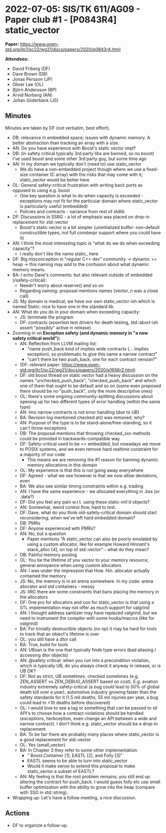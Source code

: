 # 2022-07-05: SIS/TK 611/AG09 - Paper club #1 - [P0843R4] static_vector

**Paper:** https://www.open-std.org/jtc1/sc22/wg21/docs/papers/2020/p0843r4.html

**Attendees:**

- David Friberg (DF)
- Dave Brown (DB)
- Jonas Persson (JP)
- Oliver Lee (OL)
- Björn Andersson (BP)
- Arvid Norberg (AN)
- Johan Söderbäck (JS)

## Minutes

Minutes are taken by DF (not verbatim, best effort).

- DB: relevance in embedded space; issues with dynamic memory. A better abstraction than tracking an array with a size.
- AN: Do you have experience with Boost's static vector impl?
- DB: (in safety critical typically 3rd party libs are banned, so no boost) I've used boost and some other 3rd party guy, but some time ago
- AN: In my domain we typically don't (need to) use static_vector
  - We do have a non-embedded project though where we use a fixed-size container (C array) with the risks that may come with it; static_vector would be better here
- OL: General safety-critical frustration with writing back ports as opposed to using e.g. boost
  - One key question is what to do when capacity is exceeded - exceptions may not fit for the particular domain where static_vector is particularly useful (embedded)
  - Policies and contracts - variance from rest of stdlib
- DF: Discussions in SSRG - a lot of emphasis was placed on drop-in replacement for std::vector
  - Boost's static vector is a bit simpler (uninitialized buffer: non-default constructible types, not full constexpr support where you could have it)
- AN: I think the most interesting topic is "what do we do when exceeding capacity"?
  - I really don't like the name static_ here
- DF: Big misconception in "regular C++ dev" community → dynamic == heap → this naming may add to the confusion about what dynamic memory means.
- BA: I echo Dave's comments: but also relevant outside of embedded (/safety-critical):
  - Needn't worry about reserve() and so on
  - Regarding naming: proposal mentions names (vector_n was a close call)
- JS: My domain is medical; we have our own static_vector-ish which is named Static: nice to have one in the standard lib
- AN: What do you do in your domain when exceeding capacity:
  - JS: terminate the program
  - DF: contracts (assertion test drivers for death testing, std::abort-ish assert "possibly" active in release)
- Zooming in on **Exception safety (and dynamic memory in "a new safety critical world"):**
  - AN: Reflection from LLVM mailing list:
    - "name push_back kind of implies wide contracts (... implies exception), so problematic to give this name a narrow contract"
    - "can't there be two push_back, one for each contract version?"
  - (DF: relevant paper: https://www.open-std.org/jtc1/sc22/wg21/docs/papers/2020/p1656r2.html)
  - DF: old boost thread on static vector had a heavy discussion on the names "unchecked_push_back", "checked_push_back" and which one of them that ought to be default and so on (some even proposed there should be no "push_back", only the more descriptive ones)
  - OL: there's some ongoing community-splitting discussions about opening up for two different types of error handling (within the same type)
  - AN: Imo narrow contracts is not error handling (due to UB)
  - BA: Revision log mentioned checked at() was removed, why?
  - AN: Purpose of the type is to be stand-alone/free-standing, so it can't throw exceptions
  - DB: The proposal mentions that throwing checked_xxx methods could be provided in backwards-compatible way
  - DF: Safety-critical used to be == embedded, but nowadays we move to POSIX systems, and we even remove hard realtime constraint for a majority of our code
    - This means we are removing the #1 reason for banning dynamic memory allocations in this domain
  - OL: My experience is that this is not going away everywhere
  - DF: Agreed - what we see however is that we now allow deviations, even
  - BA: We also see similar timing constraints within e.g. trading
  - AN: I have the same experience - we allocated everything in .bss (or .data?)
  - DF: Did you feel any pain w.r.t. using these static-init'd objects?
  - AN: Somewhat, weird control flow, hard to test.
  - DF: Dave, what do you think old-safety-critical domain should start reconsidering, when we've left hard embedded domain?
  - DB: PMRs
  - DF: Anyone experienced with PMRs?
  - AN: No, but a question
    - Paper mentions "A static_vector can also be poorly emulated by using a custom allocator, like for example Howard Hinnant's stack_alloc [4], on top of std::vector" - what do they mean?
  - DB: Painful memory pooling
  - OL: You tie the lifetime of you vector to your memory resource; general annoyance when using custom allocators
  - AN: I was under the impression that How. Hin. allocator actually contained the memory
  - JS: No, the memory is in an arena somewhere. In my code: arena allocator and std containers - messy
  - JS: IIRC there are some constraints that bans placing the memory in the allocators
  - DF: One pro for allocators and con for static_vector is that using a STL implementation may not offer as much support for valgrind
  - AN: I thought address sanitizer may have replaced valgrind, but we need to instrument the compiler with some hooks/macros (like for valgrind)
  - BA: For trivially destructible objects (no op) it may be hard for tools to track that an object's lifetime is over
  - OL: you still have a dtor call
  - BA: True, build for tools
  - AN: UBsan is the one that typically finds type errors (bad aliasing / accessing dtor objects)
  - AN: @safety critical: when you run into a precondition violation, which is typically UB, do you always check it anyway in release, or is UB OK?
  - DF: Not as strict, UB sometimes, checked sometimes (e.g. ZEN_ASSERT vs ZEN_DEBUG_ASSERT based on cost). E.g. aviation industry extremely safety-critical (a bug could lead to 50% of global death toll over a year), automotive industry growing faster than the safety standards for it (1.5 mil deaths, 55 mil injuries per year, a bug could lead to <10 deaths before discovered)
  - OL: I would love to see a tag or something that can be passed to stl API's to choose how a contract violations should be handled (exceptions, herbception, even change an API between a wide and narrow contract). I don't think e.g. static_vector should be a drop-in replacement.
  - BA: To be fair there are probably many places where static_vector is a good replacement for std::vector
  - OL: Yes (small_vector)
  - BA: In Chapter 3 they refer to some other implementation:
    - " Boost.Container [1], EASTL [2], and Folly [3]"
    - EASTL seems to be able to turn into static_vector
    - Would it make sense to extend this proposal to make static_vector a subset of EASTL?
  - AN: My feeling is that the root problem remains; you still end up altering the contract for push_back. I would guess folly etc use small buffer optimization with the ability to grow into the heap (compare with SSO in std::string).
- Wrapping up: Let's have a follow meeting, a nice discussion.

## Actions

- DF to organize a follow-up.
